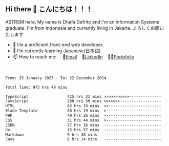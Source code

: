 ## Hi there 👋 こんにちは！！！
ASTRSM here, My name is Dhafa Defrito and I'm an Information Systems graduate. I'm from Indonesia and currently living in Jakarta. よろしくお願いたします

- 🔭 I’m a proficient front-end web developer.
- 🌱 I’m currently learning Japanese(日本語).
- 📫 How to reach me: &nbsp;&nbsp;&nbsp;&nbsp;📧[Email](ddefrito@gmail.com)&nbsp;&nbsp;&nbsp;&nbsp;💼[LinkedIn](https://www.linkedin.com/in/dhafa-defrita-rama-yudistira-9357a9229/)&nbsp;&nbsp;&nbsp;&nbsp;👨‍🎨[Portofolio](https://ddefrito.vercel.app/)
<br>
<!-- <p align="left">
<a href="https://github.com/ASTRSM">
  <img height="180em" src="https://github-readme-stats-eight-theta.vercel.app/api?username=ASTRSM&show_icons=true&theme=dracula&include_all_commits=true&count_private=true"/>
  <img height="180em" src="https://github-readme-stats-eight-theta.vercel.app/api/top-langs/?username=ASTRSM&layout=compact&langs_count=8&theme=dracula"/>
</a>
</p> -->

<!--START_SECTION:waka-->

```txt
From: 25 January 2023 - To: 22 December 2024

Total Time: 975 hrs 49 mins

TypeScript                 425 hrs 21 mins >>>>>>>>>>>--------------   43.59 %
JavaScript                 268 hrs 30 mins >>>>>>>------------------   27.52 %
HTML                       63 hrs 33 mins  >>-----------------------   06.51 %
Blade Template             58 hrs 19 mins  >------------------------   05.98 %
PHP                        49 hrs 26 mins  >------------------------   05.07 %
CSS                        31 hrs 44 mins  >------------------------   03.25 %
JSON                       17 hrs 16 mins  -------------------------   01.77 %
Go                         15 hrs 57 mins  -------------------------   01.63 %
Markdown                   9 hrs 38 mins   -------------------------   00.99 %
Java                       8 hrs 14 mins   -------------------------   00.84 %
```

<!--END_SECTION:waka-->
